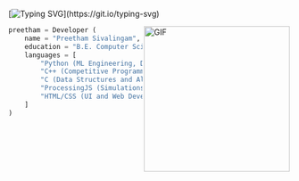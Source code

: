 [![Typing SVG](https://readme-typing-svg.demolab.com?font=Fira+Code&size=30&pause=500&color=0092CC&width=600&height=100&lines=Hello%2C+I'm+Preetham+Sivalingam.;Welcome+to+my+profile!)](https://git.io/typing-svg)

<img align="right" alt="GIF" src="https://github.com/Prxxthxm/Prxxthxm/blob/main/spin.gif" width="261px"/>

```python
preetham = Developer (
    name = "Preetham Sivalingam",
    education = "B.E. Computer Science, BITS Pilani",
    languages = [
        "Python (ML Engineering, Deep Learning, Data Science)",
        "C++ (Competitive Programming, Data Structures and Algorithms)",
        "C (Data Structures and Algorithms)",
        "ProcessingJS (Simulations, Graphics, Game Development)",
        "HTML/CSS (UI and Web Development)"
    ]
)

```
